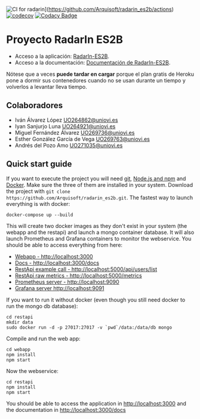 ![CI for radarin](https://github.com/arquisoft/radarin_es2b/workflows/CI%20for%20radarin/badge.svg)](https://github.com/Arquisoft/radarin_es2b/actions)
[![codecov](https://codecov.io/gh/Arquisoft/radarin_es2b/branch/master/graph/badge.svg?token=5KEJ0DQDTU)](https://codecov.io/gh/Arquisoft/radarin_es2b)
[![Codacy Badge](https://app.codacy.com/project/badge/Grade/39b5e401a34f4b9eb499b8ecc9e798de)](https://www.codacy.com/gh/Arquisoft/radarin_es2b/dashboard?utm_source=github.com&amp;utm_medium=referral&amp;utm_content=Arquisoft/radarin_es2b&amp;utm_campaign=Badge_Grade)

# Proyecto RadarIn ES2B
- Acceso a la aplicación: [RadarIn-ES2B](https://radarines2bwebapp.herokuapp.com/).
- Acceso a la documentación: [Documentación de RadarIn-ES2B](https://radarines2bwebapp.herokuapp.com/docs/).

Nótese que a veces **puede tardar en cargar** porque el plan gratis de Heroku pone a dormir sus contenedores cuando no se usan durante un tiempo y volverlos a levantar lleva tiempo.

## Colaboradores
- Iván Álvarez López UO264862@uniovi.es
- Iyan Sanjurjo Luna UO264921@uniovi.es
- Miguel Fernández Álvarez UO269736@uniovi.es
- Esther González García de Vega UO269763@uniovi.es
- Andrés del Pozo Amo UO271035@uniovi.es

## Quick start guide
If you want to execute the project you will need [git](https://git-scm.com/downloads), [Node.js and npm](https://www.npmjs.com/get-npm) and [Docker](https://docs.docker.com/get-docker/). Make sure the three of them are installed in your system. Download the project with `git clone https://github.com/Arquisoft/radarin_es2b.git`. The fastest way to launch everything is with docker:
```
docker-compose up --build
```
This will create two docker images as they don't exist in your system (the webapp and the restapi) and launch a mongo container database. It will also launch Prometheus and Grafana containers to monitor the webservice. You should be able to access everything from here:
 - [Webapp - http://localhost:3000](http://localhost:3000)
 - [Docs - http://localhost:3000/docs](http://localhost:3000/docs)
 - [RestApi example call - http://localhost:5000/api/users/list](http://localhost:5000/api/users/list)
 - [RestApi raw metrics - http://localhost:5000/metrics](http://localhost:5000/metrics)
 - [Prometheus server - http://localhost:9090](http://localhost:9090)
 - [Grafana server http://localhost:9091](http://localhost:9091)
 
If you want to run it without docker (even though you still need docker to run the mongo db database):
```
cd restapi
mkdir data
sudo docker run -d -p 27017:27017 -v `pwd`/data:/data/db mongo
```
Compile and run the web app:
```
cd webapp
npm install
npm start
```
Now the webservice:
```
cd restapi
npm install
npm start
```
You should be able to access the application in [http://localhost:3000](http://localhost:3000) and the documentation in [http://localhost:3000/docs](http://localhost:3000/docs)  
